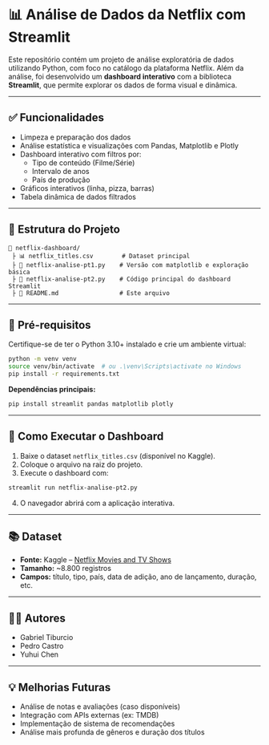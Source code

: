 # 📊 Análise de Dados da Netflix com Streamlit

Este repositório contém um projeto de análise exploratória de dados utilizando Python, com foco no catálogo da plataforma Netflix. Além da análise, foi desenvolvido um **dashboard interativo** com a biblioteca **Streamlit**, que permite explorar os dados de forma visual e dinâmica.

---

## ✅ Funcionalidades

- Limpeza e preparação dos dados
- Análise estatística e visualizações com Pandas, Matplotlib e Plotly
- Dashboard interativo com filtros por:
  - Tipo de conteúdo (Filme/Série)
  - Intervalo de anos
  - País de produção
- Gráficos interativos (linha, pizza, barras)
- Tabela dinâmica de dados filtrados

---

## 📁 Estrutura do Projeto

```
📆 netflix-dashboard/
 ├️ 📊 netflix_titles.csv        # Dataset principal
 ├️ 📄 netflix-analise-pt1.py    # Versão com matplotlib e exploração básica            
 ├️ 📄 netflix-analise-pt2.py    # Código principal do dashboard Streamlit
 ├️ 📄 README.md                 # Este arquivo
```

---

## 📌 Pré-requisitos

Certifique-se de ter o Python 3.10+ instalado e crie um ambiente virtual:

```bash
python -m venv venv
source venv/bin/activate  # ou .\venv\Scripts\activate no Windows
pip install -r requirements.txt
```

**Dependências principais:**

```bash
pip install streamlit pandas matplotlib plotly
```

---

## 🚀 Como Executar o Dashboard

1. Baixe o dataset `netflix_titles.csv` (disponível no Kaggle).
2. Coloque o arquivo na raiz do projeto.
3. Execute o dashboard com:

```bash
streamlit run netflix-analise-pt2.py
```

4. O navegador abrirá com a aplicação interativa.

---

## 📚 Dataset

- **Fonte:** Kaggle – [Netflix Movies and TV Shows](https://www.kaggle.com/datasets/shivamb/netflix-shows)
- **Tamanho:** \~8.800 registros
- **Campos:** título, tipo, país, data de adição, ano de lançamento, duração, etc.

---

## 🧓‍♂️ Autores

- Gabriel Tiburcio
- Pedro Castro
- Yuhui Chen

---

## 💡 Melhorias Futuras

- Análise de notas e avaliações (caso disponíveis)
- Integração com APIs externas (ex: TMDB)
- Implementação de sistema de recomendações
- Análise mais profunda de gêneros e duração dos títulos

